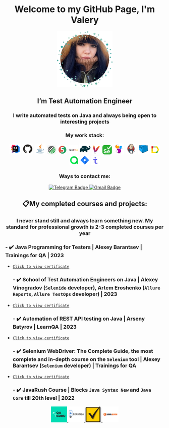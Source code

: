 <h1 align="center"> Welcome to my GitHub Page, I'm Valery </h1>

 <p align="center">
<b><img width="35%" title="MyPhoto" src="images/photo/photo2.png" alt="IntelliJ IDEA Logo"></b>
</p>

<h2 align="center"> I’m Test Automation Engineer </h2>

<h3 align="center"> I write automated tests on Java and always being open to interesting projects</h3>

<h3 align="center"> My work stack: </h3>
<p align="center">
<div style="text-align: center;">
<code><img width="7%" title="IntelliJ IDEA" src="images/logo/idea.png" alt="IntelliJ IDEA Logo"></code>
<code><img width="7%" title="GitHub" src="images/logo/github.png" alt="GitHub Logo"></code>
<code><img width="7%" title="Java" src="images/logo/java.png" alt="Java Logo"></code>
<code><img width="6%" title="Rest Assured" src="images/logo/restAssured.png" alt="Rest Assured Logo"></code>
<code><img width="6%" title="Junit5" src="images/logo/junit5.png" alt="JUnit5 Logo"></code>
<code><img width="6%" title="TestNG" src="images/logo/testng.png" alt="TestNG Logo"></code>
<code><img width="7%" title="Gradle" src="images/logo/gradle.png" alt="Gradle Logo"></code>
<code><img width="6%" title="Maven" src="images/logo/maven.png" alt="Maven Logo"></code>
<code><img width="6%" title="Selenium" src="images/logo/selenium.png" alt="Selenium Logo"></code>
<code><img width="7%" title="Selenide" src="images/logo/selenide.png" alt="Selenide Logo"></code>
<code><img width="7%" title="Jenkins" src="images/logo/jenkins.png" alt="Jenkins Logo"></code>
<code><img width="7%" title="Selenoid" src="images/logo/selenoid.png" alt="Selenoid Logo"></code>
<code><img width="6%" title="Allure Report" src="images/logo/allure.png" alt="Allure Report Logo"></code>
<code><img width="6%" title="Allure TestOps" src="images/logo/allureTestops.png" alt="Allure TestOps Logo"></code>
<code><img width="6%" title="Jira" src="images/logo/jira.png" alt="Jira Logo"></code>
<code><img width="6%" title="TestIT" src="images/logo/testit.png" alt="TestIT Logo"></code>
</div>

<center>

### Ways to contact me:
<a href="https://t.me/ValeriaReshetina">
    <img src="https://img.shields.io/badge/Telegram-blue?style=for-the-badge&logo=telegram&logoColor=white" alt="Telegram Badge"/>
  </a>
<a href="mailto:kielo.perhonen1996@gmail.com">
    <img src="https://img.shields.io/badge/Gmail-red?style=for-the-badge&logo=gmail&logoColor=white" alt="Gmail Badge"/>
  </a>
</center>

<center>

## 📋My completed courses and projects:
### I never stand still and always learn something new. My standard for professional growth is 2-3 completed courses per year
</center>

### - ✔️ **Java Programming for Testers | Alexey Barantsev | Trainings for QA | 2023** 
- [`Click to view certificate`](http://cert.software-testing.ru/362969244439151185)
  ### - ✔️ **School of Test Automation Engineers on Java | Alexey Vinogradov (`Selenide` developer), Artem Eroshenko (`Allure Reports`, `Allure TestOps` developer) | 2023**
- [`Click to view certificate`]()
  ### - ✔️ **Automation of REST API testing on Java | Arseny Batyrov | LearnQA | 2023**
- [`Click to view certificate`](http://cert.software-testing.ru/365757321050063441)
  ### - ✔️ **Selenium WebDriver: The Complete Guide, the most complete and in-depth course on the `Selenium` tool | Alexey Barantsev (`Selenium` developer) | Trainings for QA**
- [`Click to view certificate`](http://cert.software-testing.ru/369313244459827792)
  ### - ✔️ **JavaRush Course | Blocks `Java Syntax New` and `Java Core` till 20th level | 2022**
<p align="center">
<div style="text-align: center;">
<code><a href="https://qa.guru/"><img width="10%" title="QA.GURU" src="images/courses/qaguru.png" alt="QA.GURU Logo"></code>
<code><a href="https://software-testing.ru/edu/index.php"><img width="10%" title="LearnQA" src="images/courses/LearnQA.png" alt="LearnQA Logo"></code>
<code><a href="https://software-testing.ru/edu/index.php"><img width="10%" title="Software Testing" src="images/courses/softwareTesting.png" alt="Software Testing Logo"></code>
<code><a href="https://javarush.com/"><img width="10%" title="JavaRush" src="images/courses/javarush.png" alt="JavaRush Logo"></code>
</div>

